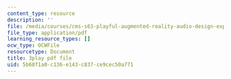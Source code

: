 ```yaml
---
content_type: resource
description: ''
file: /media/courses/cms-s63-playful-augmented-reality-audio-design-exploration-fall-2019/5b68f1a0c136e143c837ce9cec50a771_GwmkHdPUl_k.pdf
file_type: application/pdf
learning_resource_types: []
ocw_type: OCWFile
resourcetype: Document
title: 3play pdf file
uid: 5b68f1a0-c136-e143-c837-ce9cec50a771
---
```

